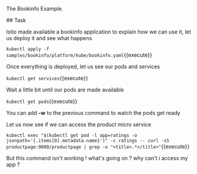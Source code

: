 The Bookinfo Example.

## Task

Istio made available a bookinfo application to explain how we can use it, let us deploy it and see what happens

`kubectl apply -f samples/bookinfo/platform/kube/bookinfo.yaml`{{execute}}

Once everything is deployed, let us see our pods and services

`kubectl get services`{{execute}}

Wait a little bit until our pods are made available 

`kubectl get pods`{{execute}}

You can add **-w** to the previous command to watch the pods get ready  

Let us now see if we can access the product micro service 

`kubectl exec "$(kubectl get pod -l app=ratings -o jsonpath='{.items[0].metadata.name}')" -c ratings -- curl -sS productpage:9080/productpage | grep -o "<title>.*</title>"`{{execute}}

But this command isn't working ! what's going on ? why can't i access my app ? 

